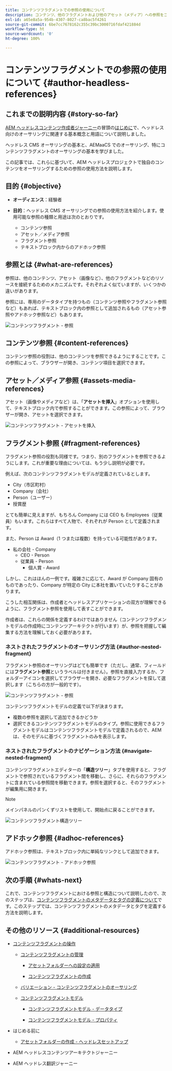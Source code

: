 ```yaml
---
title: コンテンツフラグメントでの参照の使用について
description: コンテンツ、他のフラグメントおよび他のアセット（メディア）への参照をコンテンツフラグメントで使用する方法について説明します。ヘッドレス CMS オーサリング用のネストされたフラグメントの必要性と仕組みを紹介します。
exl-id: a65e8a5a-954b-4307-8027-ca8bac5f4261
source-git-commit: 6be7cc7678162c355c39bc3000716fdaf421884d
workflow-type: ht
source-wordcount: '0'
ht-degree: 100%

---
```


# コンテンツフラグメントでの参照の使用について {#author-headless-references}

## これまでの説明内容 {#story-so-far}

[AEM ヘッドレスコンテンツ作成者ジャーニー](overview.md)の冒頭の[はじめに](introduction.md)で、ヘッドレス向けのオーサリングに関連する基本概念と用語について説明しました。

ヘッドレス CMS オーサリングの基本と、AEMaaCS でのオーサリング、特にコンテンツフラグメントのオーサリングの基本を学びました。

この記事では、これらに基づいて、AEM ヘッドレスプロジェクトで独自のコンテンツをオーサリングするための参照の使用方法を説明します。

## 目的 {#objective}

* **オーディエンス**：経験者
* **目的**：ヘッドレス CMS オーサリングでの参照の使用方法を紹介します。使用可能な参照の種類と用途は次のとおりです。

   * コンテンツ参照
   * アセット／メディア参照
   * フラグメント参照
   * テキストブロック内からのアドホック参照

## 参照とは {#what-are-references}

参照は、他のコンテンツ、アセット（画像など）、他のフラグメントなどのリソースを接続するためのメカニズムです。それぞれよく似ていますが、いくつかの違いがあります。

参照には、専用のデータタイプを持つもの（コンテンツ参照やフラグメント参照など）もあれば、テキストブロック内の参照として追加されるもの（アセット参照やアドホック参照など）もあります。

![コンテンツフラグメント - 参照](/help/journey-headless/author/assets/headless-journey-author-references-01.png)

## コンテンツ参照 {#content-references}

コンテンツ参照の役割は、他のコンテンツを参照できるようにすることです。この参照によって、ブラウザーが開き、コンテンツ項目を選択できます。

## アセット／メディア参照 {#assets-media-references}

アセット（画像やメディアなど）は、「**アセットを挿入**」オプションを使用して、テキストブロック内で参照することができます。この参照によって、ブラウザーが開き、アセットを選択できます。

![コンテンツフラグメント - アセットを挿入](/help/journey-headless/author/assets/headless-journey-author-references-02.png)

## フラグメント参照 {#fragment-references}

フラグメント参照の役割も同様です。つまり、別のフラグメントを参照できるようにします。これが重要な理由については、もう少し説明が必要です。

例えば、次のコンテンツフラグメントモデルが定義されているとします。

* City（市区町村）
* Company（会社）
* Person（ユーザー）
* 授賞歴

とても簡単に見えますが、もちろん Company には CEO も Employees（従業員）もいます。これらはすべて人物で、それぞれが Person として定義されます。

また、Person は Award（1 つまたは複数）を持っている可能性があります。

* 私の会社 - Company
   * CEO - Person
   * 従業員 - Person
      * 個人賞 - Award

しかし、これはほんの一例です。複雑さに応じて、Award が Company 固有のものであったり、Company が特定の City に本社を置いていたりすることがあります。

こうした相互関係は、作成者とヘッドレスアプリケーションの双方が理解できるように、フラグメント参照を使用して表すことができます。

作成者は、これらの関係を定義するわけではありません（コンテンツフラグメントモデルの作成時にコンテンツアーキテクトが行います）が、参照を把握して編集する方法を理解しておく必要があります。

<!--
![Content Modeling with Content Fragments](/help/journey-headless/developer/assets/headless-modeling-01.png "Content Modeling with Content Fragments")
-->

### ネストされたフラグメントのオーサリング方法 {#author-nested-fragment}

フラグメント参照のオーサリングはどても簡単です（ただし、通常、フィールドには&#x200B;**フラグメント参照**&#x200B;というラベルは付きません）。参照を直接入力するか、フォルダーアイコンを選択してブラウザーを開き、必要なフラグメントを探して選択します（こちらの方が一般的です）。

![コンテンツフラグメント - 参照](/help/journey-headless/author/assets/headless-journey-author-references-03.png)

コンテンツフラグメントモデルの定義で以下が決まります。

* 複数の参照を選択して追加できるかどうか
* 選択できるコンテンツフラグメントモデルのタイプ。参照に使用できるフラグメントモデルはコンテンツフラグメントモデルで定義されるので、AEM は、そのモデルに基づくフラグメントのみを表示します。

### ネストされたフラグメントのナビゲーション方法 {#navigate-nested-fragment}

コンテンツフラグメントエディターの「**構造ツリー**」タブを使用すると、フラグメントで参照されているフラグメント間を移動し、さらに、それらのフラグメントに含まれている参照間を移動できます。参照を選択すると、そのフラグメントが編集用に開きます。

>[!NOTE]
>
>メインパネルのパンくずリストを使用して、開始点に戻ることができます。

![コンテンツフラグメント構造ツリー](/help/sites-cloud/administering/content-fragments/assets/cfm-structuretree-02.png)

## アドホック参照 {#adhoc-references}

アドホック参照は、テキストブロック内に単純なリンクとして追加できます。

![コンテンツフラグメント - アドホック参照](/help/journey-headless/author/assets/headless-journey-author-references-04.png)

## 次の手順 {#whats-next}

これで、コンテンツフラグメントにおける参照と構造について説明したので、次のステップは、[コンテンツフラグメントのメタデータとタグの定義について](metadata-tagging.md)です。このステップでは、コンテンツフラグメントのメタデータとタグを定義する方法を説明します。

## その他のリソース {#additional-resources}

* [コンテンツフラグメントの操作](/help/sites-cloud/administering/content-fragments/content-fragments.md)

   * [コンテンツフラグメントの管理](/help/sites-cloud/administering/content-fragments/content-fragments-managing.md)

      * [アセットフォルダーへの設定の適用](/help/sites-cloud/administering/content-fragments/content-fragments-configuration-browser.md#apply-the-configuration-to-your-assets-folder)

      * [コンテンツフラグメントの作成](/help/sites-cloud/administering/content-fragments/content-fragments-managing.md#creating-a-content-fragment)
   * [バリエーション - コンテンツフラグメントのオーサリング](/help/sites-cloud/administering/content-fragments/content-fragments-variations.md)

   * [コンテンツフラグメントモデル](/help/sites-cloud/administering/content-fragments/content-fragments-models.md)

      * [コンテンツフラグメントモデル - データタイプ](/help/sites-cloud/administering/content-fragments/content-fragments-models.md#data-types)

      * [コンテンツフラグメントモデル - プロパティ](/help/sites-cloud/administering/content-fragments/content-fragments-models.md#properties)


* はじめる前に
   * [アセットフォルダーの作成 - ヘッドレスセットアップ](/help/headless/setup/create-assets-folder.md)

* AEM ヘッドレスコンテンツアーキテクトジャーニー

* AEM ヘッドレス翻訳ジャーニー

